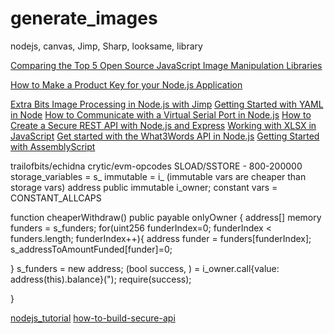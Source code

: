 # generate_images
nodejs, canvas, Jimp, Sharp, looksame, library 

[Comparing the Top 5 Open Source JavaScript Image Manipulation Libraries](https://img.ly/blog/the-top-5-open-source-javascript-image-manipulation-libraries/)

[How to Make a Product Key for your Node.js Application](https://www.youtube.com/watch?v=fQk5WqpoRNQ)

[Extra Bits Image Processing in Node.js with Jimp](https://www.youtube.com/watch?v=rI2DZBDhTcg)
[Getting Started with YAML in Node](https://www.youtube.com/watch?v=FPUNcIzXGdE)
[How to Communicate with a Virtual Serial Port in Node.js](https://www.youtube.com/watch?v=5WxIpZi415Q)
[How to Create a Secure REST API with Node.js and Express](https://www.youtube.com/watch?v=Tw5LupcpKS4)
[Working with XLSX in JavaScript](https://www.youtube.com/watch?v=TDGsVqVzW4A)
[Get started with the What3Words API in Node.js](https://www.youtube.com/watch?v=mrDPTeh_feA)
[Getting Started with AssemblyScript](https://www.youtube.com/watch?v=ETrbk6khfwE)
[](https://www.geeksforgeeks.org/node-js-stream-complete-reference/)


trailofbits/echidna
crytic/evm-opcodes
SLOAD/SSTORE - 800-200000
storage_variables = s_
immutable = i_ (immutable vars are cheaper than storage vars)
address public immutable i_owner;
constant vars = CONSTANT_ALLCAPS

function cheaperWithdraw() public payable onlyOwner {
    address[] memory funders = s_funders;
for(uint256 funderIndex=0; funderIndex < funders.length; funderIndex++){
    address funder = funders[funderIndex];
    s_addressToAmountFunded[funder]=0;

}
s_funders = new address[](0);
(bool success, ) = i_owner.call{value: address(this).balance}(");
require(success);

}

[nodejs_tutorial](https://www.tutorialspoint.com/nodejs/nodejs_restful_api.htm)
[how-to-build-secure-api](https://hevodata.com/learn/building-a-secure-node-js-rest-api/)